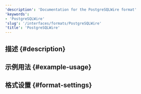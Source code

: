 ```yaml
---
'description': 'Documentation for the PostgreSQLWire format'
'keywords':
- 'PostgreSQLWire'
'slug': '/interfaces/formats/PostgreSQLWire'
'title': 'PostgreSQLWire'
---
```




## 描述 {#description}

## 示例用法 {#example-usage}

## 格式设置 {#format-settings}
